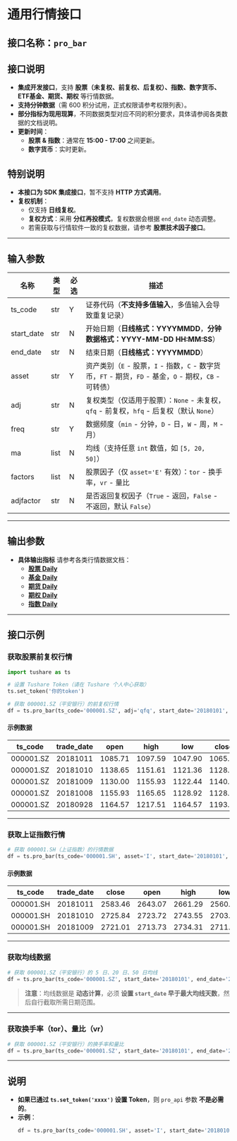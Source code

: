 # 通用行情接口

## 接口名称：`pro_bar`

## 接口说明
- **集成开发接口**，支持 **股票（未复权、前复权、后复权）、指数、数字货币、ETF基金、期货、期权** 等行情数据。
- **支持分钟数据**（需 600 积分试用，正式权限请参考权限列表）。
- **部分指标为现用现算**，不同数据类型对应不同的积分要求，具体请参阅各类数据的文档说明。
- **更新时间**：
  - **股票 & 指数**：通常在 **15:00 - 17:00** 之间更新。
  - **数字货币**：实时更新。

## **特别说明**
- **本接口为 SDK 集成接口**，暂不支持 **HTTP 方式调用**。
- **复权机制**：
  - 仅支持 **日线复权**。
  - **复权方式**：采用 **分红再投模式**，复权数据会根据 `end_date` 动态调整。
  - 若需获取与行情软件一致的复权数据，请参考 **股票技术因子接口**。

---

## **输入参数**

| 名称        | 类型  | 必选 | 描述 |
|------------|------|------|------------------------------|
| ts_code    | str  | Y    | 证券代码（**不支持多值输入**，多值输入会导致重复记录） |
| start_date | str  | N    | 开始日期（**日线格式：YYYYMMDD**，**分钟数据格式：YYYY-MM-DD HH:MM:SS**） |
| end_date   | str  | N    | 结束日期（**日线格式：YYYYMMDD**） |
| asset      | str  | Y    | 资产类别（`E` - 股票，`I` - 指数，`C` - 数字货币，`FT` - 期货，`FD` - 基金，`O` - 期权，`CB` - 可转债） |
| adj        | str  | N    | 复权类型（仅适用于股票）：`None` - 未复权，`qfq` - 前复权，`hfq` - 后复权（默认 `None`） |
| freq       | str  | Y    | 数据频度（`min` - 分钟，`D` - 日，`W` - 周，`M` - 月） |
| ma         | list | N    | 均线（支持任意 `int` 数值，如 `[5, 20, 50]`） |
| factors    | list | N    | 股票因子（仅 `asset='E'` 有效）：`tor` - 换手率，`vr` - 量比 |
| adjfactor  | str  | N    | 是否返回复权因子（`True` - 返回，`False` - 不返回，默认 `False`） |

---

## **输出参数**
- **具体输出指标** 请参考各类行情数据文档：
  - **[股票 Daily](https://tushare.pro/document/2?doc_id=27)**
  - **[基金 Daily](https://tushare.pro/document/2?doc_id=127)**
  - **[期货 Daily](https://tushare.pro/document/2?doc_id=138)**
  - **[期权 Daily](https://tushare.pro/document/2?doc_id=159)**
  - **[指数 Daily](https://tushare.pro/document/2?doc_id=95)**

---

## **接口示例**

### **获取股票前复权行情**
```python
import tushare as ts

# 设置 Tushare Token（请在 Tushare 个人中心获取）
ts.set_token('你的token')

# 获取 000001.SZ（平安银行）的前复权行情
df = ts.pro_bar(ts_code='000001.SZ', adj='qfq', start_date='20180101', end_date='20181011')
```

#### **示例数据**
| ts_code   | trade_date | open   | high   | low    | close  |
|-----------|-----------|--------|--------|--------|--------|
| 000001.SZ | 20181011  | 1085.71 | 1097.59 | 1047.90 | 1065.19 |
| 000001.SZ | 20181010  | 1138.65 | 1151.61 | 1121.36 | 1128.92 |
| 000001.SZ | 20181009  | 1130.00 | 1155.93 | 1122.44 | 1140.81 |
| 000001.SZ | 20181008  | 1155.93 | 1165.65 | 1128.92 | 1128.92 |
| 000001.SZ | 20180928  | 1164.57 | 1217.51 | 1164.57 | 1193.74 |

---

### **获取上证指数行情**
```python
# 获取 000001.SH（上证指数）的行情数据
df = ts.pro_bar(ts_code='000001.SH', asset='I', start_date='20180101', end_date='20181011')
```

#### **示例数据**
| ts_code   | trade_date | close   | open   | high   | low    | pre_close | change  | pct_chg | vol        | amount      |
|-----------|-----------|---------|--------|--------|--------|-----------|---------|---------|------------|-------------|
| 000001.SH | 20181011  | 2583.46 | 2643.07 | 2661.29 | 2560.32 | 2725.84   | -142.38 | -5.22   | 197150702  | 170057762.5 |
| 000001.SH | 20181010  | 2725.84 | 2723.72 | 2743.55 | 2703.06 | 2721.01   | 4.82    | 0.18    | 113485736  | 111312455.3 |
| 000001.SH | 20181009  | 2721.01 | 2713.73 | 2734.31 | 2711.20 | 2716.51   | 4.50    | 0.17    | 116771899  | 110292457.8 |

---

### **获取均线数据**
```python
# 获取 000001.SZ（平安银行）的 5 日、20 日、50 日均线
df = ts.pro_bar(ts_code='000001.SZ', start_date='20180101', end_date='20181011', ma=[5, 20, 50])
```
> **注意**：均线数据是 **动态计算**，必须 **设置 `start_date` 早于最大均线天数**，然后自行截取所需日期范围。

---

### **获取换手率（tor）、量比（vr）**
```python
# 获取 000001.SZ（平安银行）的换手率和量比
df = ts.pro_bar(ts_code='000001.SZ', start_date='20180101', end_date='20181011', factors=['tor', 'vr'])
```

---

## **说明**
- **如果已通过 `ts.set_token('xxxx')` 设置 Token**，则 `pro_api` 参数 **不是必需的**。
- **示例**：
  ```python
  df = ts.pro_bar(ts_code='000001.SH', asset='I', start_date='20180101', end_date='20181011')
  ```
